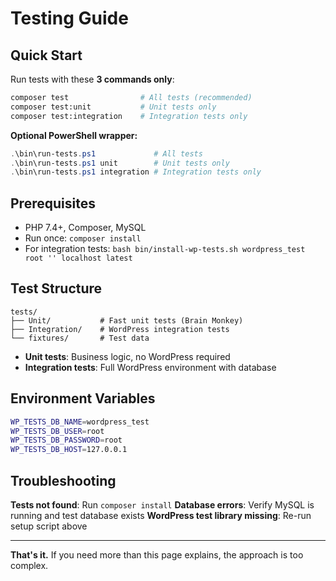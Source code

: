# Testing Guide

## Quick Start

Run tests with these **3 commands only**:

```bash
composer test                # All tests (recommended)
composer test:unit           # Unit tests only
composer test:integration    # Integration tests only
```

**Optional PowerShell wrapper:**
```powershell
.\bin\run-tests.ps1             # All tests
.\bin\run-tests.ps1 unit        # Unit tests only
.\bin\run-tests.ps1 integration # Integration tests only
```

## Prerequisites

- PHP 7.4+, Composer, MySQL
- Run once: `composer install`
- For integration tests: `bash bin/install-wp-tests.sh wordpress_test root '' localhost latest`


## Test Structure

```
tests/
├── Unit/           # Fast unit tests (Brain Monkey)
├── Integration/    # WordPress integration tests
└── fixtures/       # Test data
```

- **Unit tests**: Business logic, no WordPress required
- **Integration tests**: Full WordPress environment with database

## Environment Variables

```bash
WP_TESTS_DB_NAME=wordpress_test
WP_TESTS_DB_USER=root
WP_TESTS_DB_PASSWORD=root
WP_TESTS_DB_HOST=127.0.0.1
```

## Troubleshooting

**Tests not found**: Run `composer install`
**Database errors**: Verify MySQL is running and test database exists
**WordPress test library missing**: Re-run setup script above

---

**That's it.** If you need more than this page explains, the approach is too complex.